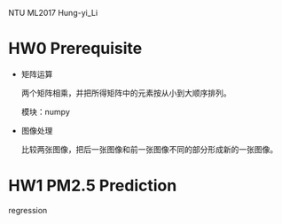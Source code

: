 NTU ML2017 Hung-yi_Li 
# HW0 Prerequisite  
- 矩阵运算  

   两个矩阵相乘，并把所得矩阵中的元素按从小到大顺序排列。  
 
   模块：numpy
   
- 图像处理  
  
  比较两张图像，把后一张图像和前一张图像不同的部分形成新的一张图像。
  
# HW1 PM2.5 Prediction 
regression
